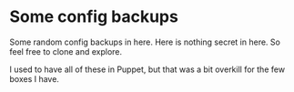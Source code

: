 Some config backups
===================

Some random config backups in here. Here is nothing secret in here. So feel free to clone and explore.

I used to have all of these in Puppet, but that was a bit overkill for the few boxes I have.
